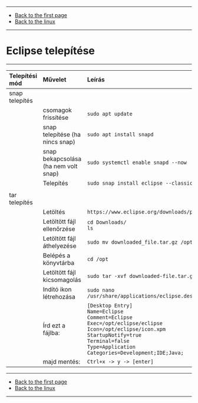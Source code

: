 
---

- [Back to the first page](../../../README.md)
- [Back to the linux](../linux.md)

---

# Eclipse telepítése

---

| Telepítési mód | Művelet | Leírás |
| :------------- | :------ | :----- |
| snap telepítés |  |  |
|  | csomagok frissítése | ```sudo apt update``` |
|  | snap telepítése (ha nincs snap) | ```sudo apt install snapd``` |
|  | snap bekapcsolása (ha nem volt snap) | ```sudo systemctl enable snapd --now``` |
|  | Telepítés | ```sudo snap install eclipse --classic``` |
|  |  |  |
| tar telepítés |  |  |
|  | Letöltés | ```https://www.eclipse.org/downloads/packages/``` |
|  | Letöltött fájl ellenőrzése | ```cd Downloads/```<br>```ls``` |
|  | Letöltött fájl áthelyezése | ```sudo mv downloaded_file.tar.gz /opt``` |
|  | Belépés a könyvtárba |```cd /opt``` |
|  | Letöltött fájl kicsomagolás | ```sudo tar -xvf downloaded-file.tar.gz``` |
|  | Indító ikon létrehozása | ```sudo nano /usr/share/applications/eclipse.desktop``` |
|  | Írd ezt a fájlba: | ```[Desktop Entry]```<br>```Name=Eclipse```<br>```Comment=Eclipse```<br>```Exec=/opt/eclipse/eclipse```<br>```Icon=/opt/eclipse/icon.xpm```<br>```StartupNotify=true```<br>```Terminal=false```<br>```Type=Application```<br>```Categories=Development;IDE;Java;``` |
|  | majd mentés: | ```Ctrl+x -> y -> [enter]``` |

---

- [Back to the first page](../../../README.md)
- [Back to the linux](../linux.md)

---